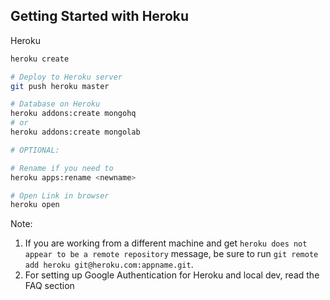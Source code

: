 ## Getting Started with Heroku

Heroku
```bash
heroku create

# Deploy to Heroku server
git push heroku master

# Database on Heroku
heroku addons:create mongohq
# or
heroku addons:create mongolab

# OPTIONAL:

# Rename if you need to
heroku apps:rename <newname>

# Open Link in browser
heroku open

```



Note:

1. If you are working from a different machine and get `heroku does not appear to be a remote repository` message, be sure to run `git remote add heroku git@heroku.com:appname.git`.
2. For setting up Google Authentication for Heroku and local dev, read the FAQ section
